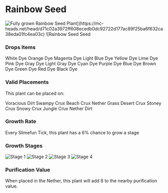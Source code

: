 # Rainbow Seed

![Fully grown $Rainbow Seed Plant](https://mc-heads.net/head/d71c02a3972ff608ecedb0dc92722d177ac89f25ba6f632ca38eda01fc4ea03c) ![$Rainbow Seed Seed](https://mc-heads.net/head/22be7169884ad820acaed7a717679cd0d91dcd3d6c1db81e6ac28a2bcd3534a0)

### Drops Items

White Dye
Orange Dye
Magenta Dye
Light Blue Dye
Yellow Dye
Lime Dye
Pink Dye
Gray Dye
Light Gray Dye
Cyan Dye
Purple Dye
Blue Dye
Brown Dye
Green Dye
Red Dye
Black Dye


### Valid Placements

This plant can be placed on:

Voracious Dirt
Swampy Crux
Beach Crux
Nether Grass
Desert Crux
Stoney Crux
Snowy Crux
Jungle Crux
Nether Dirt


### Growth Rate

Every Slimefun Tick, this plant has a 6% chance to grow a stage

### Growth Stages

![Stage 1](https://mc-heads.net/head/c2c2148da3ee74b17f9938937aed04de8d862ebff52e91b20421280ac27e0caf) ![Stage 2](https://mc-heads.net/head/476a7207882265e290f420704b8e5f9409ed3b0e03c0ea3173cb212d78a9d247) ![Stage 3](https://mc-heads.net/head/8c04d5270cd260da455363cc0eeec3901bec8ef9f1d1f25200c681cc2e796d56) ![Stage 4](https://mc-heads.net/head/521167044ffdc9127c0399a4daf74d0a59889804425042369258a9bcbd80dba7)

### Purification Value

When placed in the Nether, this plant will add 8 to the nearby purification value.